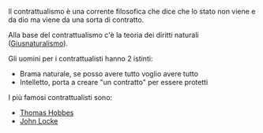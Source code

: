 Il contrattualismo è una corrente filosofica che dice che lo stato non viene e da dio ma viene da una sorta di contratto.

Alla base del contrattualismo c'è la teoria dei diritti naturali ([Giusnaturalismo](Giusnaturalismo.md)).

Gli uomini per i contrattualisti hanno 2 istinti:
- Brama naturale, se posso avere tutto voglio avere tutto
- Intelletto, porta a creare "un contratto" per essere protetti

I più famosi contrattualisti sono:
- [Thomas Hobbes](Thomas%20Hobbes.md)
- [John Locke](John%20Locke.md)